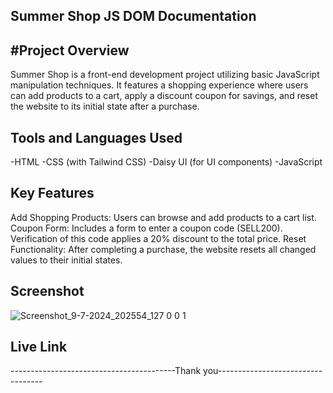 Summer Shop JS DOM Documentation
------------------------------------------------------------------------------------------------------------------
#Project Overview
------------------
Summer Shop is a front-end development project utilizing basic JavaScript manipulation techniques. It features a shopping experience where users can add products to a cart, apply a discount coupon for savings, and reset the website to its initial state after a purchase.

Tools and Languages Used
------------------------
-HTML
-CSS (with Tailwind CSS)
-Daisy UI (for UI components)
-JavaScript

Key Features
-------------
Add Shopping Products: Users can browse and add products to a cart list.
Coupon Form: Includes a form to enter a coupon code (SELL200). Verification of this code applies a 20% discount to the total price.
Reset Functionality: After completing a purchase, the website resets all changed values to their initial states.


Screenshot
-------------
![Screenshot_9-7-2024_202554_127 0 0 1](https://github.com/maruf6890/summer-shop-js-dom/assets/137112466/462652ba-0c53-468e-9cf1-cbfcfd7e98c3)

Live Link
-------------

-----------------------------------------Thank you----------------------------------
